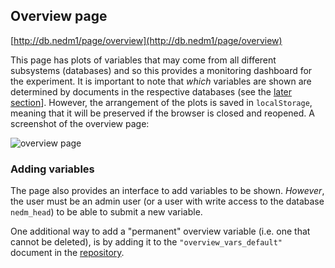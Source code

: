 ## Overview page

[http://db.nedm1/page/overview](http://db.nedm1/page/overview)

This page has plots of variables that may come from all different subsystems
(databases) and so this provides a monitoring dashboard for the experiment.  It
is important to note that *which* variables are shown are determined by
documents in the respective databases (see the [later section](#adding-variables)].
However, the arrangement of the plots is saved in `localStorage`, meaning that
it will be preserved if the browser is closed and reopened.  A screenshot of
the overview page:

![overview page](overview.png)

### Adding variables

The page also provides an interface to add variables to be shown.  *However*,
the user must be an admin user (or a user with write access to the database
`nedm_head`) to be able to submit a new variable.

One additional way to add a "permanent" overview variable (i.e. one that cannot
be deleted), is by adding it to the `"overview_vars_default"` document in the
[repository](https://github.com/nEDM-TUM/nEDM-Interface/blob/master/head/data/overview_vars_default.json). 

